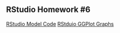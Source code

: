 ## RStudio Homework #6

[RStudio Model Code](/RStudio_Model_COde)
[RStduio GGPlot Graphs](/RStudio_GGPlots_Graphs)
